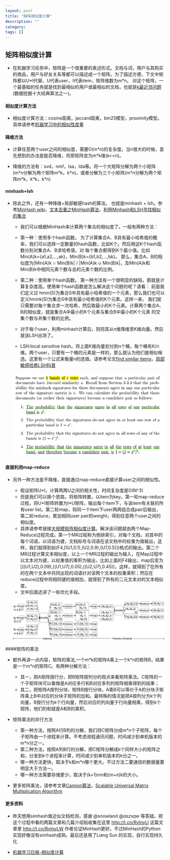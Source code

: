 ```yaml
---
layout: post
title: "矩阵相似度计算"
description: ""
category:
tags: []
---
```


## 矩阵相似度计算

- 在机器学习任务中，矩阵是一个很重要的表述形式。文档与词，用户与其购买的商品，用户与好友关系等都可以描述成一个矩阵。为了描述方便，下文中矩阵都以U\*I代替，U代表user，I代表item，矩阵维数为m\*n。
对这个矩阵，一个最基础的任务就是找到最相似的用户或最相似的文档，也就是[k最近邻问题](http://zh.wikipedia.org/wiki/%E6%9C%80%E8%BF%91%E9%84%B0%E5%B1%85%E6%B3%95)(数据挖掘十大经典算法之一)。

#### 相似度计算方法
- 相似度计算方法：cosine距离，jaccard距离，bm25模型，proximity模型。具体请参考[机器学习中的相似性度量](http://www.cnblogs.com/heaad/archive/2011/03/08/1977733.html)

#### 降维方法
- 计算任意两个user之间的相似度，需要O(m*n)的复杂度。当n很大的时候，首先想到的办法是能否降维，将原矩阵变为m\*k维(k<<n)。

- 降维的方法有：svd，nmf，lsa，lda等。将一个大矩阵分解为两个小矩阵(m\*n分解为两个矩阵m\*k，k\*n)，或者分解为三个小矩阵(m\*n分解为两个矩阵m\*k，k\*k，k\*n)

#### minhash+lsh
- 除此之外，还有一种降维+局部敏感hash的算法。
也就是minhash + lsh。参考[MinHash wiki](http://en.wikipedia.org/wiki/MinHash)，[文本去重之MinHash算法](http://blog.csdn.net/sunlylorn/article/details/7835411)，[利用Minhash和LSH寻找相似的集合](http://www.cnblogs.com/bourneli/archive/2013/04/04/2999767.html)

	- 我们可以根据MinHash来计算两个集合的相似度了。一般有两种方法：

	- 第一种：使用多个hash函数。
为了计算集合A、B具有最小哈希值的概率，我们可以选择一定数量的hash函数，比如K个。然后用这K个hash函数分别对集合A、B求哈希值，对
每个集合都得到K个最小值。比如Min(A)k={a1,a2,...,ak}，Min(B)k={b1,b2,...,bk}。
那么，集合A、B的相似度为|Min(A)k ∩ Min(B)k| / |Min(A)k  ∪  Min(B)k|，及Min(A)k和Min(B)k中相同元素个数与总的元素个数的比例。

	- 第二种：使用单个hash函数。
第一种方法有一个很明显的缺陷，那就是计算复杂度高。使用单个hash函数是怎么解决这个问题的呢？请看：
前面我们定义过 hmin(S)为集合S中具有最小哈希值的一个元素，那么我们也可以定义hmink(S)为集合S中具有最小哈希值的K个元素。这样一来，
我们就只需要对每个集合求一次哈希，然后取最小的K个元素。计算两个集合A、B的相似度，就是集合A中最小的K个元素与集合B中最小的K个元素
的交集个数与并集个数的比例。

	- 对于每个user，利用minhash计算后，则将其从n维降维至K维向量。然后就该LSH出场了。

	- LSH:local sensitive hash。将上面K维向量划分到n个桶，每个桶有K/n维。两个user，只要有一个桶的元素是一样的，那么就认为他们是相似候选。这里有一个公式来衡量n的选值。请参考论文[find similar items](http://infolab.stanford.edu/~ullman/mmds/ch3.pdf)，[局部敏感哈希LSH科普](http://1.guzili.sinaapp.com/?p=190#more-190)

	![lsh](https://raw.githubusercontent.com/zzbased/zzbased.github.com/master/_posts/images/lsh.png)

#### 直接利用map-reduce
- 另外一种方法是不降维，直接通过map-reduce直接计算user之间的相似性。
	- 假设矩阵U\*I，计算两两U之间的相关性，时间复杂度是O(N^3)
	- 但是我们可以换个思路，将矩阵转置，以item为key。第一轮map-reduce过程，将U\*I矩阵转置为I\*U矩阵，输出每个item下，与该item有关联的所有user list。第二轮map，将同一个item下user两两组合成pair后输出，第二轮reduce，累加相同user pair的weight，得到任意两个user之间的相似度。
	- 具体请参考链接[大规模矩阵相似度计算](http://wbj0110.iteye.com/blog/2043700)。解决该问题就由两个Map-Reduce过程完成。第一个MR过程称为倒排索引，对每个文档，对其中的每个词语，以词语为键，文档标号与词语在该文档中的权重为值输出，这样，我们就得到如(F4,[(U1,0.1),(U2,0.9),(U7,0.5)])格式的输出。第二个MR过程计算文本相似度，以上一个MR过程的输出为输入，在Map过程中以文本对为键，以权重值的乘积为输出，比如上面的F4输出，map后变为[((U1,U2),0.09),((U1,U7),0.05),((U2,U7),0.45)]，这样，就得到了在所有的在两个文本中共同出现的词语针对该两个文本的权重乘积；然后在reduce过程中将相同键的值相加，就得到了所有的二元文本对的文本相似度。
	- 文中后面还讲了一些优化手段。

	![matrix_similairity](https://raw.githubusercontent.com/zzbased/zzbased.github.com/master/_posts/images/matrix_similairity.png)

####矩阵的乘法
- 额外再讲一点内容，矩阵的乘法,一个m\*k的矩阵A乘上一个k\*n的矩阵B，结果是一个m\*n的矩阵C。有两种分解方法：
	- 其一，把A矩阵按行分，把B矩阵按列分的观点来看矩阵乘法。C矩阵的一个子矩阵块可以看做是A对应多行和B对应多列的矩阵相乘得到的结果；
	- 其二，把矩阵A按列分块，矩阵B按行分块，A乘B可以等价于A的分块子矩阵乘上B中对应的分块子矩阵的加和。最特殊的情况是把A按列分为k个列向量，B按行分为k个行向量，然后对应的列向量于行向量相乘，得到k个矩阵，他们的和就是A和B的乘积。

- 矩阵乘法的并行方法
	-  第一种方法，按照A行B列的分解，我们将C矩阵分成m\*n个子矩阵，每个子矩阵由一个进程来计算。不考虑进程通讯问题，时间减少到单机版本的m\*n分之一。
	-  第二种方法，按照A列B行的分解，把C矩阵分解成k个同样大小的矩阵之和，分发到k个进程来计算，时间减少到单机版本的k分之一。
	-  哪一种方法更快，取决于k和m*n哪个更大。不过方法二要通信的数据量要明显大于方法一。
	-  哪一种方法需要存储更少，取决于(k+1)mn和(m+n)k的大小。

- 更多矩阵乘法，请参考文章[Cannon算法](http://en.wikipedia.org/wiki/Cannon's_algorithm)，[Scalable Universal Matrix Multiplication Algorithm](http://www.netlib.org/lapack/lawnspdf/lawn96.pdf)


#### 更多资料

- 昨天想用simhash做近似文档检测，感谢 @snowland @_aszxqw_ 等答疑。把这个过程中看的两篇文章和几篇介绍贴收集在这里 http://t.cn/RvlnyLl 这篇文章里 http://t.cn/RvlnyLW 作者论证MinHash更好。不过MinHash的Python实现好像没有simhash成熟。最后还是用了Liang Sun 的实现，自行实现持久化

- [机器学习日报-相似度计算](http://ml.memect.com/search/?q=simhash%20OR%20MinHash%20OR%20相似度)
